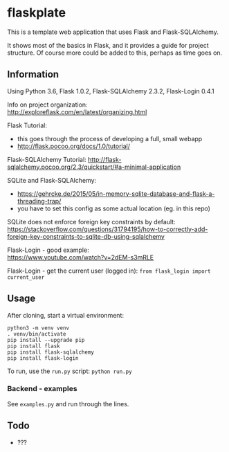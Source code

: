 # flaskplate
This is a template web application that uses Flask and Flask-SQLAlchemy.

It shows most of the basics in Flask, and it provides a guide for project structure.
Of course more could be added to this, perhaps as time goes on.

## Information
Using Python 3.6, Flask 1.0.2, Flask-SQLAlchemy 2.3.2, Flask-Login 0.4.1

Info on project organization:
http://exploreflask.com/en/latest/organizing.html

Flask Tutorial:
- this goes through the process of developing a full, small webapp
- http://flask.pocoo.org/docs/1.0/tutorial/

Flask-SQLAlchemy Tutorial:
http://flask-sqlalchemy.pocoo.org/2.3/quickstart/#a-minimal-application

SQLite and Flask-SQLAlchemy:
- https://gehrcke.de/2015/05/in-memory-sqlite-database-and-flask-a-threading-trap/
- you have to set this config as some actual location (eg. in this repo)

SQLite does not enforce foreign key constraints by default:
https://stackoverflow.com/questions/31794195/how-to-correctly-add-foreign-key-constraints-to-sqlite-db-using-sqlalchemy

Flask-Login - good example:  
https://www.youtube.com/watch?v=2dEM-s3mRLE

Flask-Login - get the current user (logged in):
`from flask_login import current_user`

## Usage
After cloning, start a virtual environment:
```
python3 -m venv venv
. venv/bin/activate
pip install --upgrade pip
pip install flask
pip install flask-sqlalchemy
pip install flask-login
```

To run, use the `run.py` script:
`python run.py`

### Backend - examples
See `examples.py` and run through the lines.

## Todo
- ???
